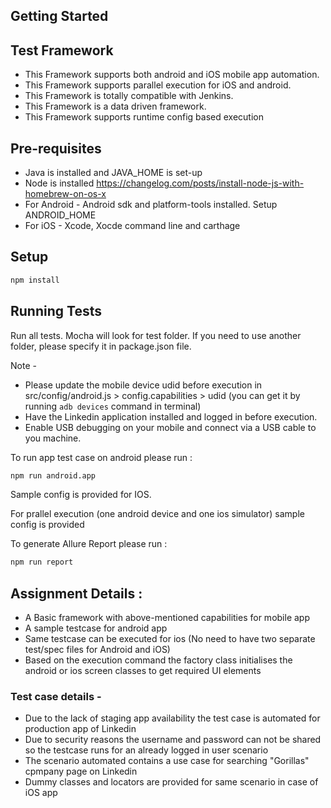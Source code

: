 ## Getting Started



## Test Framework

- This Framework supports both android and iOS mobile app automation.
- This Framework supports parallel execution for iOS and android.
- This Framework is totally compatible with Jenkins.
- This Framework is a data driven framework.
- This Framework supports runtime config based execution


## Pre-requisites
- Java is installed and JAVA_HOME is set-up
- Node is installed https://changelog.com/posts/install-node-js-with-homebrew-on-os-x
- For Android - Android sdk and platform-tools installed. Setup ANDROID_HOME
- For iOS - Xcode, Xocde command line and carthage

## Setup

```sh
npm install
```

## Running Tests
Run all tests. Mocha will look for test folder. If you need to use another folder, please specify it in package.json file.

Note -   
- Please update the mobile device udid before execution in src/config/android.js > config.capabilities > udid
(you can get it by running `adb devices` command in terminal) 
- Have the Linkedin application installed and logged in before execution.
- Enable USB debugging on your mobile and connect via a USB cable to you machine.

To run app test case on android please run :

```sh
npm run android.app
```

Sample config is provided for IOS.

For prallel execution (one android device and one ios simulator) sample config is provided


To generate Allure Report please run :

```sh
npm run report
```

## Assignment Details :
- A Basic framework with above-mentioned capabilities for mobile app
- A sample testcase for android app
- Same testcase can be executed for ios (No need to have two separate test/spec files for Android and iOS)
- Based on the execution command the factory class initialises the android or ios screen classes to get required UI elements

### Test case details - 
- Due to the lack of staging app availability the test case is automated for production app of Linkedin
- Due to security reasons the username and password can not be shared so the testcase runs for an already logged in user scenario
- The scenario automated contains a use case for searching "Gorillas" cpmpany page on Linkedin
- Dummy classes and locators are provided for same scenario in case of iOS app
